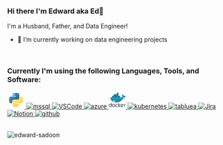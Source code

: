 ### Hi there I'm Edward aka Ed👋

<!--
**Edward-Sadoon/Edward-Sadoon** is a ✨ _special_ ✨ repository because its `README.md` (this file) appears on your GitHub profile.

Here are some ideas to get you started:

- 🔭 I’m currently working on ... 
- 🌱 I’m currently learning ...
- 👯 I’m looking to collaborate on ...
- 🤔 I’m looking for help with ...
- 💬 Ask me about ...
- 📫 How to reach me: ...
- ⚡ Fun fact: ...
-->


I'm a Husband, Father, and Data Engineer!

- 🔭 I’m currently working on data engineering projects

<br />

<h3 align="left">Currently I'm using the following Languages, Tools, and Software:</h3>
<p align="left"> <a href="https://www.python.org" target="_blank" rel="noreferrer"> <img src="https://raw.githubusercontent.com/devicons/devicon/master/icons/python/python-original.svg" alt="python" width="40" height="40"/> </a> 
<a href="https://www.microsoft.com/en-us/sql-server" target="_blank" rel="noreferrer"> <img src="https://www.svgrepo.com/show/303229/microsoft-sql-server-logo.svg" alt="mssql" width="40" height="40"/> </a> 
<a href="https://code.visualstudio.com" target="_blank" rel="noreferrer"> <img src="https://www.vectorlogo.zone/logos/visualstudio_code/visualstudio_code-ar21.svg" alt="VSCode" width="80" height="40"/> </a> 
<a href="https://azure.microsoft.com/en-in/" target="_blank" rel="noreferrer"> <img src="https://www.vectorlogo.zone/logos/microsoft_azure/microsoft_azure-icon.svg" alt="azure" width="40" height="40"/> </a> 
<a href="https://www.docker.com/" target="_blank" rel="noreferrer"> <img src="https://raw.githubusercontent.com/devicons/devicon/master/icons/docker/docker-original-wordmark.svg" alt="docker" width="40" height="40"/> </a> 
<a href="https://kubernetes.io" target="_blank" rel="noreferrer"> <img src="https://www.vectorlogo.zone/logos/kubernetes/kubernetes-icon.svg" alt="kubernetes" width="40" height="40"/> </a> 
<a href="https://www.tableau.com/" target="_blank" rel="noreferrer"> <img src="https://www.svgrepo.com/show/354428/tableau-icon.svg" alt="tabluea" width="40" height="40"/> </a>
<a href="https://www.atlassian.com/software/jira" target="_blank" rel="noreferrer"> <img src="https://www.vectorlogo.zone/logos/atlassian_jira/atlassian_jira-icon.svg" alt="Jira" width="40" height="40"/> </a>
<a href="https://www.notion.io" target="_blank" rel="noreferrer"> <img src="https://www.svgrepo.com/show/342071/notion.svg" alt="Notion" width="40" height="40"/> </a> 
<a href="https://www.github.com" target="_blank" rel="noreferrer"> <img src="https://www.svgrepo.com/show/314033/github.svg" alt="github" width="40" height="40"/> </a> </p>

<br />
<!--
<a href="https://github.com/edward-sadoon"><img align="center" src="https://github-readme-stats.vercel.app/api?username=edward-sadoon&show_icons=true&commits=true&theme=tokyonight&hide_border=true" alt="Ed's github stats" /></a>
-->
<a><img align="center" src="https://github-readme-streak-stats.herokuapp.com/?user=edward-sadoon&theme=tokyonight&hide_border=true" alt="edward-sadoon"/>
